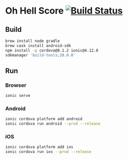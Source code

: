 # Oh Hell Score [![Build Status](https://travis-ci.org/bdhoine/oh-hell-score.svg?branch=master)](https://travis-ci.org/bdhoine/oh-hell-score)

## Build

```sh
brew install node gradle
brew cask install android-sdk
npm install -g cordova@8.1.2 ionic@4.12.0
sdkmanager 'build-tools;28.0.0'
```

## Run

### Browser

```sh
ionic serve
```

### Android

```sh
ionic cordova platform add android
ionic cordova run android --prod --release
```

### iOS

```sh
ionic cordova platform add ios
ionic cordova run ios --prod --release
```
